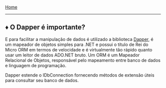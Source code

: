 [Home](../README.md)

---
## ♦ O Dapper é importante?

E para facilitar a manipulação de dados é utilizado a biblioteca [Dapper](https://dapper-tutorial.net/dapper), é um mapeador de objetos simples para .NET e possui o título de Rei do Micro ORM em termos de velocidade e é virtualmente tão rápido quanto usar um leitor de dados ADO.NET bruto. Um ORM é um Mapeador Relacional de Objetos, responsável pelo mapeamento entre banco de dados e linguagem de programação.

Dapper estende o IDbConnection fornecendo métodos de extensão úteis para consultar seu banco de dados.
